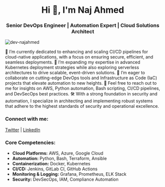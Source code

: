 <h1 align="center">Hi 👋, I'm Naj Ahmed</h1> <h3 align="center">Senior DevOps Engineer | Automation Expert | Cloud Solutions Architect</h3> <p align="left"> <img src="https://komarev.com/ghpvc/?username=dev-najahmed&label=Profile%20views&color=0e75b6&style=flat" alt="dev-najahmed" /> </p>
🔭 I’m currently dedicated to enhancing and scaling CI/CD pipelines for cloud-native applications, with a focus on ensuring secure, efficient, and seamless deployments.
🌱 I’m expanding my expertise in advanced Kubernetes deployment strategies while also exploring serverless architectures to drive scalable, event-driven solutions.
👯 I’m eager to collaborate on cutting-edge DevOps tools and Infrastructure as Code (IaC) projects that elevate automation to new heights.
💬 Feel free to reach out to me for insights on AWS, Python automation, Bash scripting, CI/CD pipelines, and DevSecOps best practices.
🛠️ With a strong foundation in security and automation, I specialize in architecting and implementing robust systems that adhere to the highest standards of security and operational excellence.
<h3 align="left">Connect with me:</h3> <p align="left"> <a href="https://twitter.com/networknaj" target="blank">Twitter</a> | <a href="https://linkedin.com/in/najahmed" target="blank">LinkedIn</a> </p> <h3 align="left">Core Competencies:</h3> <ul> <li><strong>Cloud Platforms:</strong> AWS, Azure, Google Cloud</li> <li><strong>Automation:</strong> Python, Bash, Terraform, Ansible</li> <li><strong>Containerization:</strong> Docker, Kubernetes</li> <li><strong>CI/CD:</strong> Jenkins, GitLab CI, GitHub Actions</li> <li><strong>Monitoring & Logging:</strong> Grafana, Prometheus, ELK Stack</li> <li><strong>Security:</strong> DevSecOps, IAM, Compliance Automation</li> </ul>
